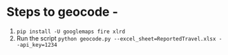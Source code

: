 # Steps to geocode -

1. `pip install -U googlemaps fire xlrd`
2. Run the script `python geocode.py --excel_sheet=ReportedTravel.xlsx --api_key=1234`
